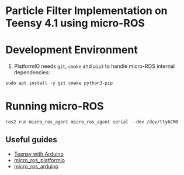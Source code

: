 # Particle Filter Implementation on Teensy 4.1 using micro-ROS

# Development Environment 

1. PlatformIO needs ```git```, ```cmake``` and ```pip3``` to handle micro-ROS internal dependencies:

```
sudo apt install -y git cmake python3-pip
```

# Running micro-ROS

```
ros2 run micro_ros_agent micro_ros_agent serial --dev /dev/ttyACM0
```

## Useful guides

- [Teensy with Arduino](https://micro.ros.org/docs/tutorials/core/teensy_with_arduino/)
- [micro_ros_platformio](https://github.com/micro-ROS/micro_ros_platformio)
- [micro_ros_arduino](https://github.com/micro-ROS/micro_ros_arduino)